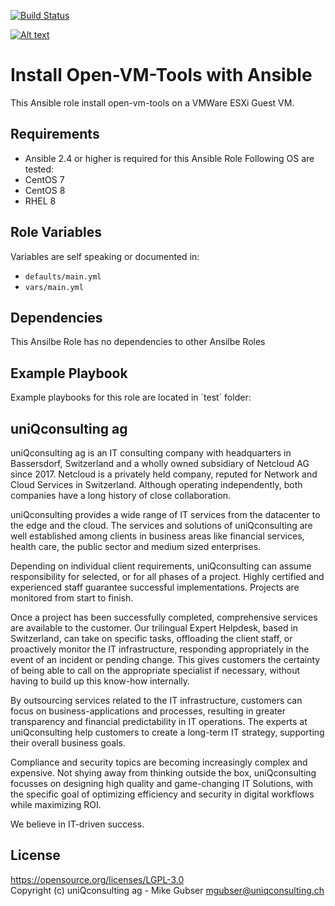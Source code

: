 [![Build Status](https://travis-ci.org/uniQconsulting-ag/ansible.open-vm-tools.svg?branch=master)](https://travis-ci.org/uniQconsulting-ag/ansible.open-vm-tools)

[![Alt text](https://www.uniqconsulting.ch/images/logo.png)](https://www.uniqconsulting.ch/)

Install Open-VM-Tools with Ansible
=================

This Ansible role install open-vm-tools on a VMWare ESXi Guest VM.


Requirements
------------
* Ansible 2.4 or higher is required for this Ansible Role
Following OS are tested:
* CentOS 7
* CentOS 8
* RHEL 8

Role Variables
--------------
Variables are self speaking or documented in:   
* `defaults/main.yml`
* `vars/main.yml`

Dependencies
------------

This Ansilbe Role has no dependencies to other Ansilbe Roles

Example Playbook
----------------

Example playbooks for this role are located in ´test´ folder:

uniQconsulting ag
-----------------

uniQconsulting ag is an IT consulting company with headquarters in Bassersdorf, Switzerland and a wholly owned subsidiary of Netcloud AG since 2017.
Netcloud is a privately held company, reputed for Network and Cloud Services in Switzerland. Although operating independently, both companies have a long history of close collaboration.

uniQconsulting provides a wide range of IT services from the datacenter to the edge and the cloud. The services and solutions of uniQconsulting are well established among clients in business areas like financial services, health care, the public sector and medium sized enterprises.

Depending on individual client requirements, uniQconsulting can assume responsibility for selected, or for all phases of a project. Highly certified and experienced staff guarantee successful implementations. Projects are monitored from start to finish. 

Once a project has been successfully completed, comprehensive services are available to the customer. Our trilingual Expert Helpdesk, based in Switzerland, can take on specific tasks, offloading the client staff, or proactively monitor the IT infrastructure, responding appropriately in the event of an incident or pending change. This gives customers the certainty of being able to call on the appropriate specialist if necessary, without having to build up this know-how internally.

By outsourcing services related to the IT infrastructure, customers can focus on business-applications and processes, resulting in greater transparency and financial predictability in IT operations. The experts at uniQconsulting help customers to create a long-term IT strategy, supporting their overall business goals.

Compliance and security topics are becoming increasingly complex and expensive. Not shying away from thinking outside the box, uniQconsulting focusses on designing high quality and game-changing IT Solutions, with the specific goal of optimizing efficiency and security in digital workflows while maximizing ROI.

We believe in IT-driven success.

License
--------------
https://opensource.org/licenses/LGPL-3.0    
Copyright (c) uniQconsulting ag - Mike Gubser <mgubser@uniqconsulting.ch>
